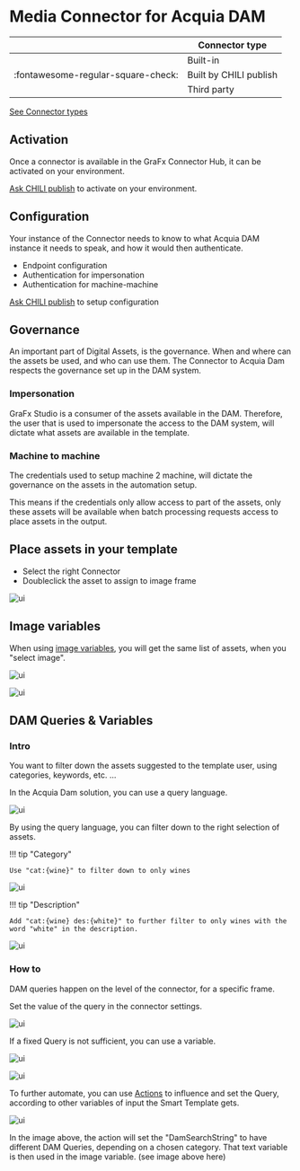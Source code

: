 # Media Connector for Acquia DAM

|  | Connector type |
| --- | --- |
|  | Built-in |
| :fontawesome-regular-square-check: | Built by CHILI publish |
|  | Third party |

[See Connector types](/GraFx-Studio/concepts/connectors-media/#support)

## Activation

Once a connector is available in the GraFx Connector Hub, it can be activated on your environment.

[Ask CHILI publish](https://mysupport.chili-publish.com/) to activate on your environment.

## Configuration

Your instance of the Connector needs to know to what Acquia DAM instance it needs to speak, and how it would then authenticate.

- Endpoint configuration
- Authentication for impersonation
- Authentication for machine-machine

[Ask CHILI publish](https://mysupport.chili-publish.com/) to setup configuration

## Governance

An important part of Digital Assets, is the governance. When and where can the assets be used, and who can use them.
The Connector to Acquia Dam respects the governance set up in the DAM system.

### Impersonation

GraFx Studio is a consumer of the assets available in the DAM. Therefore, the user that is used to impersonate the access to the DAM system, will dictate what assets are available in the template.

### Machine to machine

The credentials used to setup machine 2 machine, will dictate the governance on the assets in the automation setup. 

This means if the credentials only allow access to part of the assets, only these assets will be available when batch processing requests access to place assets in the output.

## Place assets in your template

- Select the right Connector
- Doubleclick the asset to assign to image frame

![ui](acquia_assets.gif)

## Image variables

When using [image variables](/GraFx-Studio/guides/template-variables/assign/#assign-template-variable-to-image-frame), you will get the same list of assets, when you "select image".

![ui](var1.png)

![ui](var2.png)


## DAM Queries & Variables

### Intro

You want to filter down the assets suggested to the template user, using categories, keywords, etc. ...

In the Acquia Dam solution, you can use a query language.

![ui](assets1.png)

By using the query language, you can filter down to the right selection of assets.

!!! tip "Category"

	Use "cat:{wine}" to filter down to only wines

![ui](assets2.png)

!!! tip "Description"

	Add "cat:{wine} des:{white}" to further filter to only wines with the word "white" in the description.
	
![ui](assets3.png)

### How to

DAM queries happen on the level of the connector, for a specific frame.

Set the value of the query in the connector settings.

![ui](query1.png)

If a fixed Query is not sufficient, you can use a variable.

![ui](query2.png)

![ui](query3.png)

To further automate, you can use [Actions](/GraFx-Studio/guides/actions/create/) to influence and set the Query, according to other variables of input the Smart Template gets.

![ui](query4.png)

In the image above, the action will set the "DamSearchString" to have different DAM Queries, depending on a chosen category. That text variable is then used in the image variable. (see image above here)